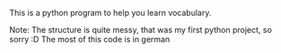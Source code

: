 This is a python program to help you learn vocabulary.  

Note: The structure is quite messy, that was my first python project, so sorry :D
The most of this code is in german